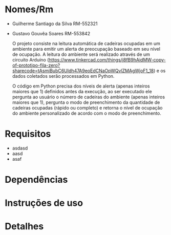 # Nomes/Rm
- Guilherme Santiago da Silva   RM-552321
- Gustavo Gouvêa Soares         RM-553842

  O projeto consiste na leitura automática de cadeiras ocupadas em um ambiente para emitir um alerta de preocupação baseado em seu nível de ocupação. A leitura do ambiente será realizado através de um circuito Arduíno (https://www.tinkercad.com/things/j8fB9hAidMW-copy-of-prototipo-fila-zero?sharecode=tAsmiBubC6UIdh47A9eoEdCNaOpWQvlZMAgWjoF1_18) e os dados coletados serão processados em Python.
    
  O código em Python precisa dos níveis de alerta (apenas inteiros maiores que 1) definidos antes da execução, ao ser executado ele pergunta ao usuário o número de cadeiras do ambiente (apenas inteiros maiores que 1), pergunta o modo de preenchimento da quantidade de cadeiras ocupadas (rápido ou completo) e retorna o nível de ocupação do ambiente personalizado de acordo com o modo de preenchimento.
# Requisitos
- asdasd
- aasd
- asaf
# Dependências
# Instruções de uso
# Detalhes
